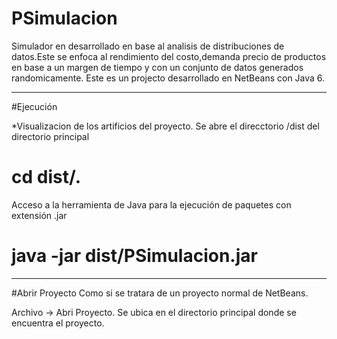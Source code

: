 # PSimulacion
Simulador en desarrollado en base al analisis de distribuciones de datos.Este se enfoca al rendimiento del costo,demanda precio de productos en base a un margen de tiempo y con un conjunto de datos generados randomicamente.  Este es un projecto desarrollado en NetBeans con Java 6.   
 
 __________________________________________ 
 #Ejecución 
 
 *Visualizacion de los artificios del proyecto.
 Se abre el direcctorio /dist del directorio principal 
 # cd dist/.
 
 Acceso a la herramienta de Java para la ejecución de paquetes con extensión .jar 
 # java -jar dist/PSimulacion.jar   

_____________________________ 
#Abrir Proyecto  Como si se tratara de un proyecto normal de NetBeans.  

Archivo -> Abri Proyecto.
Se ubica en el directorio principal donde se encuentra el proyecto.
